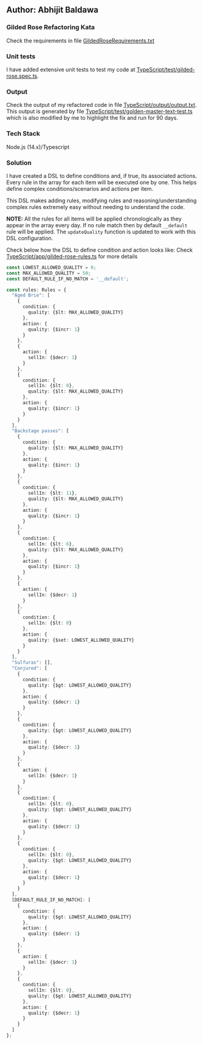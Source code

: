 ## Author: Abhijit Baldawa
### Gilded Rose Refactoring Kata
Check the requirements in file [GildedRoseRequirements.txt](./GildedRoseRequirements.txt)

### Unit tests
I have added extensive unit tests to test my code at [TypeScript/test/gilded-rose.spec.ts](TypeScript/test/gilded-rose.spec.ts).  

### Output
Check the output of my refactored code in file [TypeScript/output/output.txt](./TypeScript/output/output.txt).  
This output is generated by file [TypeScript/test/golden-master-text-test.ts](TypeScript/test/golden-master-text-test.ts) 
which is also modified by me to highlight the fix and run for 90 days.

### Tech Stack
Node.js (14.x)/Typescript

### Solution
I have created a DSL to define conditions and, if true, its associated actions.
Every rule in the array for each item will be executed one by one.
This helps define complex conditions/scenarios and actions per item.  
  
This DSL makes adding rules, modifying rules and reasoning/understanding
complex rules extremely easy without needing to understand the code.  
  
**NOTE:** All the rules for all items will be applied chronologically as they
appear in the array every day. If no rule match then by default `__default`
rule will be applied. The `updateQuality` function is updated to work with this
DSL configuration.  

Check below how the DSL to define condition and action looks like:
Check [TypeScript/app/gilded-rose-rules.ts](TypeScript/app/gilded-rose-rules.ts)
for more details

```typescript
const LOWEST_ALLOWED_QUALITY = 0;
const MAX_ALLOWED_QUALITY = 50;
const DEFAULT_RULE_IF_NO_MATCH = '__default';

const rules: Rules = {
  "Aged Brie": [
    {
      condition: {
        quality: {$lt: MAX_ALLOWED_QUALITY}
      },
      action: {
        quality: {$incr: 1}
      }
    },
    {
      action: {
        sellIn: {$decr: 1}
      }
    },
    {
      condition: {
        sellIn: {$lt: 0},
        quality: {$lt: MAX_ALLOWED_QUALITY}
      },
      action: {
        quality: {$incr: 1}
      }
    }
  ],
  "Backstage passes": [
    {
      condition: {
        quality: {$lt: MAX_ALLOWED_QUALITY}
      },
      action: {
        quality: {$incr: 1}
      }
    },
    {
      condition: {
        sellIn: {$lt: 11},
        quality: {$lt: MAX_ALLOWED_QUALITY}
      },
      action: {
        quality: {$incr: 1}
      }
    },
    {
      condition: {
        sellIn: {$lt: 6},
        quality: {$lt: MAX_ALLOWED_QUALITY}
      },
      action: {
        quality: {$incr: 1}
      }
    },
    {
      action: {
        sellIn: {$decr: 1}
      }
    },
    {
      condition: {
        sellIn: {$lt: 0}
      },
      action: {
        quality: {$set: LOWEST_ALLOWED_QUALITY}
      }
    }
  ],
  "Sulfuras": [],
  "Conjured": [
    {
      condition: {
        quality: {$gt: LOWEST_ALLOWED_QUALITY}
      },
      action: {
        quality: {$decr: 1}
      }
    },
    {
      condition: {
        quality: {$gt: LOWEST_ALLOWED_QUALITY}
      },
      action: {
        quality: {$decr: 1}
      }
    },
    {
      action: {
        sellIn: {$decr: 1}
      }
    },
    {
      condition: {
        sellIn: {$lt: 0},
        quality: {$gt: LOWEST_ALLOWED_QUALITY}
      },
      action: {
        quality: {$decr: 1}
      }
    },
    {
      condition: {
        sellIn: {$lt: 0},
        quality: {$gt: LOWEST_ALLOWED_QUALITY}
      },
      action: {
        quality: {$decr: 1}
      }
    }
  ],
  [DEFAULT_RULE_IF_NO_MATCH]: [
    {
      condition: {
        quality: {$gt: LOWEST_ALLOWED_QUALITY}
      },
      action: {
        quality: {$decr: 1}
      }
    },
    {
      action: {
        sellIn: {$decr: 1}
      }
    },
    {
      condition: {
        sellIn: {$lt: 0},
        quality: {$gt: LOWEST_ALLOWED_QUALITY}
      },
      action: {
        quality: {$decr: 1}
      }
    }
  ]
};
```